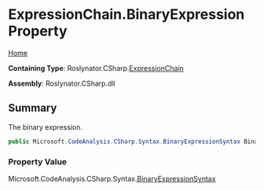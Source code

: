 # ExpressionChain\.BinaryExpression Property

[Home](../../../../README.md)

**Containing Type**: Roslynator\.CSharp\.[ExpressionChain](../README.md)

**Assembly**: Roslynator\.CSharp\.dll

## Summary

The binary expression\.

```csharp
public Microsoft.CodeAnalysis.CSharp.Syntax.BinaryExpressionSyntax BinaryExpression { get; }
```

### Property Value

Microsoft\.CodeAnalysis\.CSharp\.Syntax\.[BinaryExpressionSyntax](https://docs.microsoft.com/en-us/dotnet/api/microsoft.codeanalysis.csharp.syntax.binaryexpressionsyntax)

